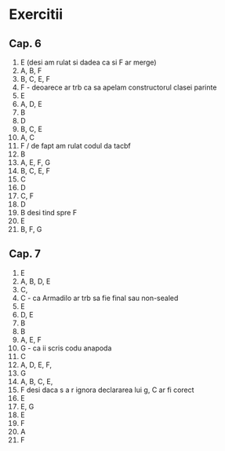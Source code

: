 # Exercitii
## Cap. 6
1. E (desi am rulat si dadea ca si F ar merge)
2. A, B, F
3. B, C, E, F
4. F - deoarece ar trb ca sa apelam constructorul clasei parinte
5. E
6. A, D, E
7. B
8. D
9. B, C, E
10. A, C
11. F / de fapt am rulat codul da tacbf
12. B
13. A, E, F, G
14. B, C, E, F
15. C
16. D
17. C, F
18. D
19. B desi tind spre F
20. E
21. B, F, G

## Cap. 7
1. E
2. A, B, D, E
3. C,
4. C - ca Armadilo ar trb sa fie final sau non-sealed
5. E
6. D, E
7. B
8. B
9. A, E, F
10. G  - ca ii scris codu anapoda
11. C
12. A, D, E, F, 
13. G
14. A, B, C, E, 
15. F desi daca s a r ignora declararea lui g, C ar fi corect
16. E
17. E, G
18. E
19. F
20. A
21. F